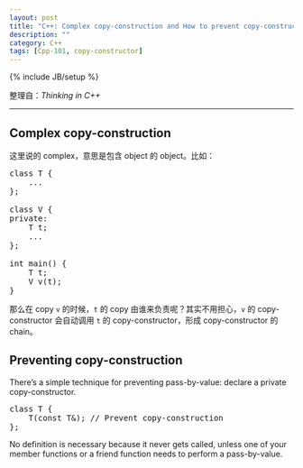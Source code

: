 ```yaml
---
layout: post
title: "C++: Complex copy-construction and How to prevent copy-construction (thus preventing pass by value)"
description: ""
category: C++
tags: [Cpp-101, copy-constructor]
---
```

{% include JB/setup %}

整理自：_Thinking in C++_

-----

## Complex copy-construction

这里说的 complex，意思是包含 object 的 object。比如：

<pre class="prettyprint linenums">
class T {
	...
};

class V {
private: 
	T t;
	...
};

int main() {
	T t;
	V v(t);
}
</pre>

那么在 copy `v` 的时候，`t` 的 copy 由谁来负责呢？其实不用担心，`v` 的 copy-constructor 会自动调用 `t` 的 copy-constructor，形成 copy-constructor 的 chain。

## Preventing copy-construction

There’s a simple technique for preventing pass-by-value: declare a private copy-constructor.

<pre class="prettyprint linenums">
class T {
	T(const T&); // Prevent copy-construction
};
</pre>

No definition is necessary because it never gets called, unless one of your member functions or a friend function needs to perform a pass-by-value. 